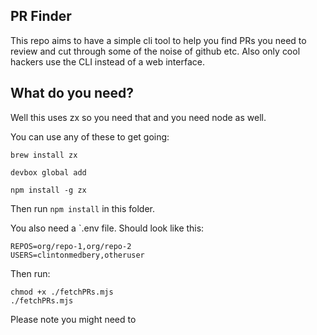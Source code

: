 ## PR Finder

This repo aims to have a simple cli tool to help you find PRs you need to review and cut through some of the noise of github etc.
Also only cool hackers use the CLI instead of a web interface.

## What do you need?

Well this uses zx so you need that and you need node as well.

You can use any of these to get going:

```
brew install zx

devbox global add

npm install -g zx
```

Then run `npm install` in this folder.

You also need a `.env file. Should look like this:

```
REPOS=org/repo-1,org/repo-2
USERS=clintonmedbery,otheruser
```

Then run:
```
chmod +x ./fetchPRs.mjs
./fetchPRs.mjs
```

Please note you might need to 